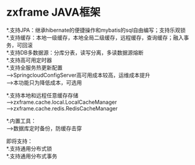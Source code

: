 # zxframe JAVA框架
*.支持JPA：继承hibernate的便捷操作和mybatis的sql自由编写；支持乐观锁<br/>
*.支持缓存：本地一级缓存，本地全局二级缓存，远程缓存，查询缓存；融入事务，可回滚<br/>
*.支持DB多数据源：分库分表，读写分离，多读数据源熔断<br/>
*.支持高可用定时器<br/>
*.支持全服务热更新配置<br/>
-->SpringcloudConfigServer高可用成本较高，运维成本提升<br/>
-->本功能只为降低成本，可选用<br/>

*.支持本地和远程任意缓存存储<br/>
-->zxframe.cache.local.LocalCacheManager<br/>
-->zxframe.cache.redis.RedisCacheManager<br/>

*.内置工具：<br/>
-->数据库定时备份，防缓存击穿<br/>

即将支持：<br/>
*.支持通用分布式锁<br/>
*.支持通用分布式事务<br/>